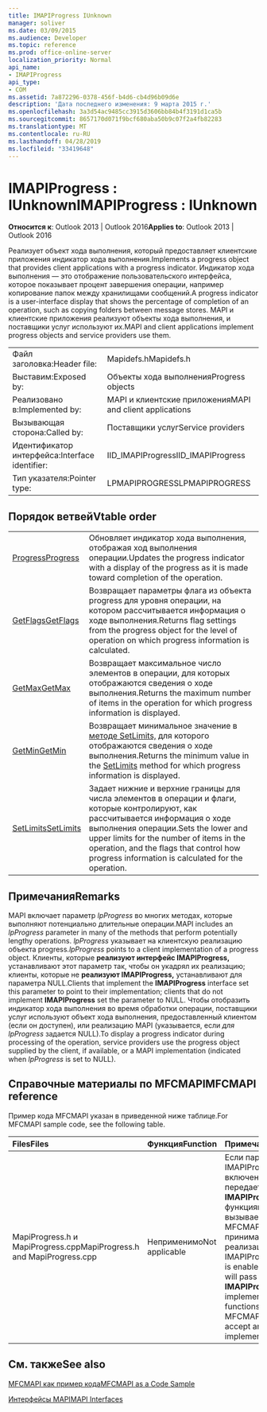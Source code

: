 ```yaml
---
title: IMAPIProgress IUnknown
manager: soliver
ms.date: 03/09/2015
ms.audience: Developer
ms.topic: reference
ms.prod: office-online-server
localization_priority: Normal
api_name:
- IMAPIProgress
api_type:
- COM
ms.assetid: 7a872296-0378-456f-b4d6-cb4d96b09d6e
description: 'Дата последнего изменения: 9 марта 2015 г.'
ms.openlocfilehash: 3a3d54ac9485cc3915d3606bb84b4f3191d1ca5b
ms.sourcegitcommit: 8657170d071f9bcf680aba50b9c07f2a4fb82283
ms.translationtype: MT
ms.contentlocale: ru-RU
ms.lasthandoff: 04/28/2019
ms.locfileid: "33419648"
---
```

# <a name="imapiprogress--iunknown"></a><span data-ttu-id="510e7-103">IMAPIProgress : IUnknown</span><span class="sxs-lookup"><span data-stu-id="510e7-103">IMAPIProgress : IUnknown</span></span>

  
  
<span data-ttu-id="510e7-104">**Относится к**: Outlook 2013 | Outlook 2016</span><span class="sxs-lookup"><span data-stu-id="510e7-104">**Applies to**: Outlook 2013 | Outlook 2016</span></span> 
  
<span data-ttu-id="510e7-105">Реализует объект хода выполнения, который предоставляет клиентские приложения индикатор хода выполнения.</span><span class="sxs-lookup"><span data-stu-id="510e7-105">Implements a progress object that provides client applications with a progress indicator.</span></span> <span data-ttu-id="510e7-106">Индикатор хода выполнения — это отображение пользовательского интерфейса, которое показывает процент завершения операции, например копирование папок между хранилищами сообщений.</span><span class="sxs-lookup"><span data-stu-id="510e7-106">A progress indicator is a user-interface display that shows the percentage of completion of an operation, such as copying folders between message stores.</span></span> <span data-ttu-id="510e7-107">MAPI и клиентские приложения реализуют объекты хода выполнения, и поставщики услуг используют их.</span><span class="sxs-lookup"><span data-stu-id="510e7-107">MAPI and client applications implement progress objects and service providers use them.</span></span> 
  
|||
|:-----|:-----|
|<span data-ttu-id="510e7-108">Файл заголовка:</span><span class="sxs-lookup"><span data-stu-id="510e7-108">Header file:</span></span>  <br/> |<span data-ttu-id="510e7-109">Mapidefs.h</span><span class="sxs-lookup"><span data-stu-id="510e7-109">Mapidefs.h</span></span>  <br/> |
|<span data-ttu-id="510e7-110">Выставим:</span><span class="sxs-lookup"><span data-stu-id="510e7-110">Exposed by:</span></span>  <br/> |<span data-ttu-id="510e7-111">Объекты хода выполнения</span><span class="sxs-lookup"><span data-stu-id="510e7-111">Progress objects</span></span>  <br/> |
|<span data-ttu-id="510e7-112">Реализовано в:</span><span class="sxs-lookup"><span data-stu-id="510e7-112">Implemented by:</span></span>  <br/> |<span data-ttu-id="510e7-113">MAPI и клиентские приложения</span><span class="sxs-lookup"><span data-stu-id="510e7-113">MAPI and client applications</span></span>  <br/> |
|<span data-ttu-id="510e7-114">Вызывающая сторона:</span><span class="sxs-lookup"><span data-stu-id="510e7-114">Called by:</span></span>  <br/> |<span data-ttu-id="510e7-115">Поставщики услуг</span><span class="sxs-lookup"><span data-stu-id="510e7-115">Service providers</span></span>  <br/> |
|<span data-ttu-id="510e7-116">Идентификатор интерфейса:</span><span class="sxs-lookup"><span data-stu-id="510e7-116">Interface identifier:</span></span>  <br/> |<span data-ttu-id="510e7-117">IID_IMAPIProgress</span><span class="sxs-lookup"><span data-stu-id="510e7-117">IID_IMAPIProgress</span></span>  <br/> |
|<span data-ttu-id="510e7-118">Тип указателя:</span><span class="sxs-lookup"><span data-stu-id="510e7-118">Pointer type:</span></span>  <br/> |<span data-ttu-id="510e7-119">LPMAPIPROGRESS</span><span class="sxs-lookup"><span data-stu-id="510e7-119">LPMAPIPROGRESS</span></span>  <br/> |
   
## <a name="vtable-order"></a><span data-ttu-id="510e7-120">Порядок ветвей</span><span class="sxs-lookup"><span data-stu-id="510e7-120">Vtable order</span></span>

|||
|:-----|:-----|
|[<span data-ttu-id="510e7-121">Progress</span><span class="sxs-lookup"><span data-stu-id="510e7-121">Progress</span></span>](imapiprogress-progress.md) <br/> |<span data-ttu-id="510e7-122">Обновляет индикатор хода выполнения, отображая ход выполнения операции.</span><span class="sxs-lookup"><span data-stu-id="510e7-122">Updates the progress indicator with a display of the progress as it is made toward completion of the operation.</span></span>  <br/> |
|[<span data-ttu-id="510e7-123">GetFlags</span><span class="sxs-lookup"><span data-stu-id="510e7-123">GetFlags</span></span>](imapiprogress-getflags.md) <br/> |<span data-ttu-id="510e7-124">Возвращает параметры флага из объекта progress для уровня операции, на котором рассчитывается информация о ходе выполнения.</span><span class="sxs-lookup"><span data-stu-id="510e7-124">Returns flag settings from the progress object for the level of operation on which progress information is calculated.</span></span>  <br/> |
|[<span data-ttu-id="510e7-125">GetMax</span><span class="sxs-lookup"><span data-stu-id="510e7-125">GetMax</span></span>](imapiprogress-getmax.md) <br/> |<span data-ttu-id="510e7-126">Возвращает максимальное число элементов в операции, для которых отображаются сведения о ходе выполнения.</span><span class="sxs-lookup"><span data-stu-id="510e7-126">Returns the maximum number of items in the operation for which progress information is displayed.</span></span>  <br/> |
|[<span data-ttu-id="510e7-127">GetMin</span><span class="sxs-lookup"><span data-stu-id="510e7-127">GetMin</span></span>](imapiprogress-getmin.md) <br/> |<span data-ttu-id="510e7-128">Возвращает минимальное значение в [методе SetLimits,](imapiprogress-setlimits.md) для которого отображаются сведения о ходе выполнения.</span><span class="sxs-lookup"><span data-stu-id="510e7-128">Returns the minimum value in the [SetLimits](imapiprogress-setlimits.md) method for which progress information is displayed.</span></span>  <br/> |
|[<span data-ttu-id="510e7-129">SetLimits</span><span class="sxs-lookup"><span data-stu-id="510e7-129">SetLimits</span></span>](imapiprogress-setlimits.md) <br/> |<span data-ttu-id="510e7-130">Задает нижние и верхние границы для числа элементов в операции и флаги, которые контролируют, как рассчитывается информация о ходе выполнения операции.</span><span class="sxs-lookup"><span data-stu-id="510e7-130">Sets the lower and upper limits for the number of items in the operation, and the flags that control how progress information is calculated for the operation.</span></span>  <br/> |
   
## <a name="remarks"></a><span data-ttu-id="510e7-131">Примечания</span><span class="sxs-lookup"><span data-stu-id="510e7-131">Remarks</span></span>

<span data-ttu-id="510e7-132">MAPI включает параметр  _lpProgress_ во многих методах, которые выполняют потенциально длительные операции.</span><span class="sxs-lookup"><span data-stu-id="510e7-132">MAPI includes an  _lpProgress_ parameter in many of the methods that perform potentially lengthy operations.</span></span>  <span data-ttu-id="510e7-133">_lpProgress_ указывает на клиентскую реализацию объекта progress.</span><span class="sxs-lookup"><span data-stu-id="510e7-133">_lpProgress_ points to a client implementation of a progress object.</span></span> <span data-ttu-id="510e7-134">Клиенты, которые **реализуют интерфейс IMAPIProgress,** устанавливают этот параметр так, чтобы он укадрял их реализацию; клиенты, которые не **реализуют IMAPIProgress,** устанавливают для параметра NULL.</span><span class="sxs-lookup"><span data-stu-id="510e7-134">Clients that implement the **IMAPIProgress** interface set this parameter to point to their implementation; clients that do not implement **IMAPIProgress** set the parameter to NULL.</span></span> <span data-ttu-id="510e7-135">Чтобы отобразить индикатор хода выполнения во время обработки операции, поставщики услуг используют объект хода выполнения, предоставленный клиентом (если он доступен), или реализацию MAPI (указывается, если  _для lpProgress_ задается NULL).</span><span class="sxs-lookup"><span data-stu-id="510e7-135">To display a progress indicator during processing of the operation, service providers use the progress object supplied by the client, if available, or a MAPI implementation (indicated when  _lpProgress_ is set to NULL).</span></span> 
  
## <a name="mfcmapi-reference"></a><span data-ttu-id="510e7-136">Справочные материалы по MFCMAPI</span><span class="sxs-lookup"><span data-stu-id="510e7-136">MFCMAPI reference</span></span>

<span data-ttu-id="510e7-137">Пример кода MFCMAPI указан в приведенной ниже таблице.</span><span class="sxs-lookup"><span data-stu-id="510e7-137">For MFCMAPI sample code, see the following table.</span></span>
  
|<span data-ttu-id="510e7-138">**Files**</span><span class="sxs-lookup"><span data-stu-id="510e7-138">**Files**</span></span>|<span data-ttu-id="510e7-139">**Функция**</span><span class="sxs-lookup"><span data-stu-id="510e7-139">**Function**</span></span>|<span data-ttu-id="510e7-140">**Примечание**</span><span class="sxs-lookup"><span data-stu-id="510e7-140">**Comment**</span></span>|
|:-----|:-----|:-----|
|<span data-ttu-id="510e7-141">MapiProgress.h и MapiProgress.cpp</span><span class="sxs-lookup"><span data-stu-id="510e7-141">MapiProgress.h and MapiProgress.cpp</span></span>  <br/> |<span data-ttu-id="510e7-142">Неприменимо</span><span class="sxs-lookup"><span data-stu-id="510e7-142">Not applicable</span></span>  <br/> |<span data-ttu-id="510e7-143">Если параметр IMAPIProgress включен, MFCMAPI передает реализацию **IMAPIProgress** всем функциям, вызываемым MFCMAPI, которые принимают реализацию.</span><span class="sxs-lookup"><span data-stu-id="510e7-143">If the IMAPIProgress setting is enabled, MFCMAPI will pass an **IMAPIProgress** implementation to all functions that MFCMAPI invokes that accept an implementation.</span></span>  <br/> |
   
## <a name="see-also"></a><span data-ttu-id="510e7-144">См. также</span><span class="sxs-lookup"><span data-stu-id="510e7-144">See also</span></span>



[<span data-ttu-id="510e7-145">MFCMAPI как пример кода</span><span class="sxs-lookup"><span data-stu-id="510e7-145">MFCMAPI as a Code Sample</span></span>](mfcmapi-as-a-code-sample.md)
  
[<span data-ttu-id="510e7-146">Интерфейсы MAPI</span><span class="sxs-lookup"><span data-stu-id="510e7-146">MAPI Interfaces</span></span>](mapi-interfaces.md)

